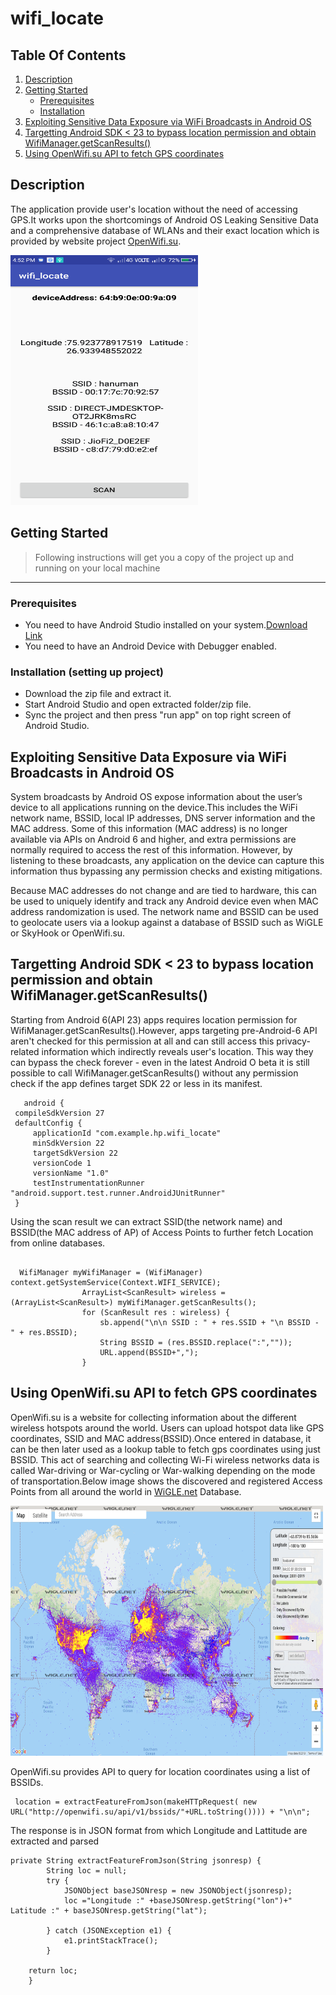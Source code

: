 
 

# wifi_locate
## Table Of Contents
1. [Description](#description)
2. [Getting Started](#getting-started)
   * [Prerequisites](#prerequisites)
   * [Installation](#installation-setting-up-project)
3. [Exploiting Sensitive Data Exposure via WiFi Broadcasts in Android OS](#exploiting-sensitive-data-exposure-via-wifi-broadcasts-in-android-os)
4. [Targetting Android SDK < 23 to bypass location permission and obtain WifiManager.getScanResults()](#targetting-android-sdk<23-to-bypass-location-permission-and-obtain-wifimanager.getscanresults())
5. [ Using OpenWifi.su API to fetch GPS coordinates](#using-openwifi.su-api-to-fetch-gps-coordinates)
   

## Description
The application provide user's location without the need of accessing GPS.It works upon the shortcomings of Android OS Leaking Sensitive 
Data and a comprehensive database of WLANs and their exact location which is provided by website project [OpenWifi.su](https://OpenWifi.su).

<img src="https://github.com/naman4u13/wifi_locate/blob/master/img/Screenshot_2018-12-17-16-52-42.png" alt="image" height="400px" width="300px">



 ## Getting Started
> Following instructions will get you a copy of the project up and running on your local machine
****
### Prerequisites
  * You need to have Android Studio installed on your system.[Download Link](https://developer.android.com/studio/)
  * You need to have an Android Device with Debugger enabled.
  

 ### Installation (setting up project)
  * Download the zip file and extract it.
  * Start Android Studio and open extracted folder/zip file.
  * Sync the project and then press "run app" on top right screen of Android Studio. 
  
 
## Exploiting Sensitive Data Exposure via WiFi Broadcasts in Android OS 
 System broadcasts by Android OS expose information about the user’s device to all applications running on the device.This includes
 the WiFi network name, BSSID, local IP addresses, DNS server information and the MAC address. Some of this information (MAC address)
 is no longer available via APIs on Android 6 and higher, and extra permissions are normally required to access the rest of this 
 information. However, by listening to these broadcasts, any application on the device can capture this information thus bypassing 
 any permission checks and existing mitigations.

 Because MAC addresses do not change and are tied to hardware, this can be used to uniquely identify and track any Android device 
 even when MAC address randomization is used. The network name and BSSID can be used to geolocate users via a lookup against a 
 database of BSSID such as WiGLE or SkyHook or OpenWifi.su. 
 
  
 ## Targetting Android SDK < 23 to bypass location permission and obtain WifiManager.getScanResults()    
  Starting from Android 6(API 23) apps requires location permission for WifiManager.getScanResults().However, apps targeting 
  pre-Android-6 API aren't checked for this permission at all and can still access this privacy-related information which indirectly 
  reveals user's location. This way they can bypass the check forever - even in the latest Android O beta it is still possible to call
  WifiManager.getScanResults() without any permission check if the app defines target SDK 22 or less in its manifest.
   
   
   ```
      android {
    compileSdkVersion 27
    defaultConfig {
        applicationId "com.example.hp.wifi_locate"
        minSdkVersion 22
        targetSdkVersion 22
        versionCode 1
        versionName "1.0"
        testInstrumentationRunner "android.support.test.runner.AndroidJUnitRunner"
    }
  ```
  Using the scan result we can extract SSID(the network name) and BSSID(the MAC address of AP) of Access Points to further fetch 
  Location from online databases.
 
```
 
  WifiManager myWifiManager = (WifiManager) context.getSystemService(Context.WIFI_SERVICE);
                ArrayList<ScanResult> wireless = (ArrayList<ScanResult>) myWifiManager.getScanResults();
                for (ScanResult res : wireless) {
                    sb.append("\n\n SSID : " + res.SSID + "\n BSSID - " + res.BSSID);
                    String BSSID = (res.BSSID.replace(":",""));
                    URL.append(BSSID+",");
                }
```
   
   
## Using OpenWifi.su API to fetch GPS coordinates
 OpenWifi.su is a website for collecting information about the different wireless hotspots around the world. Users can upload 
 hotspot data like GPS coordinates, SSID and MAC address(BSSID).Once entered in database, it can be then later used as a lookup
 table to fetch gps coordinates using just BSSID. This act of searching and collecting Wi-Fi wireless networks data is called War-driving
 or War-cycling or War-walking depending on the mode of transportation.Below image shows the discovered and registered Access Points 
from all around the world in [WiGLE.net](https://wigle.net/) Database.


<img src="https://github.com/naman4u13/wifi_locate/blob/master/img/Screenshot%20(9).png" alt="image" height="400px" width="500px">


OpenWifi.su provides API to query for location coordinates using a list of BSSIDs.
```
 location = extractFeatureFromJson(makeHTTpRequest( new URL("http://openwifi.su/api/v1/bssids/"+URL.toString()))) + "\n\n";
```
The response is in JSON format from which Longitude and Lattitude are extracted and parsed
```
private String extractFeatureFromJson(String jsonresp) {
        String loc = null;
        try {
            JSONObject baseJSONresp = new JSONObject(jsonresp);
            loc ="Longitude :" +baseJSONresp.getString("lon")+"   Latitude :" + baseJSONresp.getString("lat");

        } catch (JSONException e1) {
            e1.printStackTrace();
        }

    return loc;
    }
```
